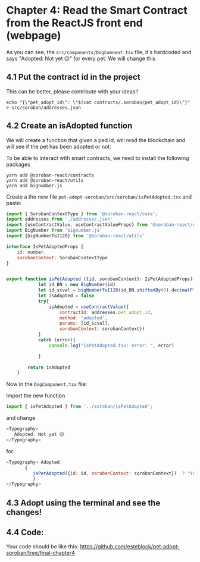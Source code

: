# Chapter 4:  Read the Smart Contract from the ReactJS front end (webpage)

As you can see, the `src/components/DogComnent.tsx` file, it's hardcoded and says
"Adopted: Not yet 😥" for every pet. We will change this

## 4.1 Put the contract id in the project
This can be better, please contribute with your ideas!!

```
echo "{\"pet_adopt_id\": \"$(cat contracts/.soroban/pet_adopt_id)\"}" > src/soroban/addresses.json

```

## 4.2 Create an isAdopted function

We will create a function that given a ped id, will read the blockchain and will see if the pet has been adopted or not:

To be able to interact with smart contracts, we need to install the following packages

```
yarn add @soroban-react/contracts
yarn add @soroban-react/utils
yarn add bignumber.js
```


Create a the new file `pet-adopt-soroban/src/soroban/isPetAdopted.tsx` and paste:

```javascript
import { SorobanContextType } from '@soroban-react/core';
import addresses from './addresses.json'
import {useContractValue, useContractValueProps} from '@soroban-react/contracts'
import BigNumber from 'bignumber.js'
import {bigNumberToI128} from '@soroban-react/utils'

interface IsPetAdoptedProps {
    id: number,
    sorobanContext: SorobanContextType
}


export function isPetAdopted ({id, sorobanContext}: IsPetAdoptedProps){
            let id_BN = new BigNumber(id)
            let id_scval = bigNumberToI128(id_BN.shiftedBy(0).decimalPlaces(0))
            let isAdopted = false
            try{
                isAdopted = useContractValue({
                    contractId: addresses.pet_adopt_id,
                    method: 'adopted',
                    params: [id_scval],
                    sorobanContext: sorobanContext})
            }
            catch (error){
                console.log("IsPetAdopted.tsx: error: ", error)

            }
                
        return isAdopted
    }

```

Now in the `DogComponent.tsx` file:

Import the new function
```javascript
import { isPetAdopted } from '../soroban/isPetAdopted';

```

and change
```javascript
<Typography>
   Adopted: Not yet 😥
</Typography>   
```

for:
```javascript
<Typography> Adopted: 
       {
          isPetAdopted({id: id, sorobanContext: sorobanContext})  ? "Yes 🥰!" : "Not yet 😥" 
          }
</Typography>
```

## 4.3 Adopt using the terminal and see the changes!

## 4.4 Code:
Your code should be like this:
https://github.com/esteblock/pet-adopt-soroban/tree/final-chapter4


